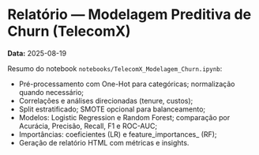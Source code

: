 # Relatório — Modelagem Preditiva de Churn (TelecomX)

**Data:** 2025-08-19

Resumo do notebook `notebooks/TelecomX_Modelagem_Churn.ipynb`:
- Pré-processamento com One-Hot para categóricas; normalização quando necessário;
- Correlações e análises direcionadas (tenure, custos);
- Split estratificado; SMOTE opcional para balanceamento;
- Modelos: Logistic Regression e Random Forest; comparação por Acurácia, Precisão, Recall, F1 e ROC-AUC;
- Importâncias: coeficientes (LR) e feature_importances_ (RF);
- Geração de relatório HTML com métricas e insights.
